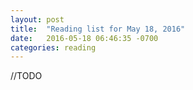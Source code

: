 ```yaml
---
layout: post
title:  "Reading list for May 18, 2016"
date:   2016-05-18 06:46:35 -0700
categories: reading
---
```


//TODO
